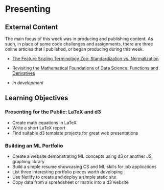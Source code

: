 # Presenting

## External Content

The main focus of this week was in producing and publishing content. As such, in place of some code challenges and assignments, there are three online articles that I published, or began producing during this week.

* [The Feature Scaling Terminology Zoo: Standardization vs. Normalization](https://medium.com/@rayheberer/the-feature-scaling-terminology-zoo-standardization-vs-normalization-21411ddfa9f2)

* [Revisiting the Mathematical Foundations of Data Science: Functions and Derivatives](https://medium.com/@rayheberer/simple-equations-worth-thinking-about-again-1ad6e6a9c026)

* _in development_

## Learning Objectives

### Presenting for the Public: LaTeX and d3
* Create math equations in LaTeX
* Write a short LaTeX report
* Find suitable d3 template projects for great web presentations

### Building an ML Portfolio
* Create a website demonstrating ML concepts using d3 or another JS graphing library
* Build a simple resume showcasing CS and ML skills for job applications
* List three interesting portfolio pieces worth developing
* Use Netlify to create and deploy a simple static site
* Copy data from a spreadsheet or matrix into a d3 website